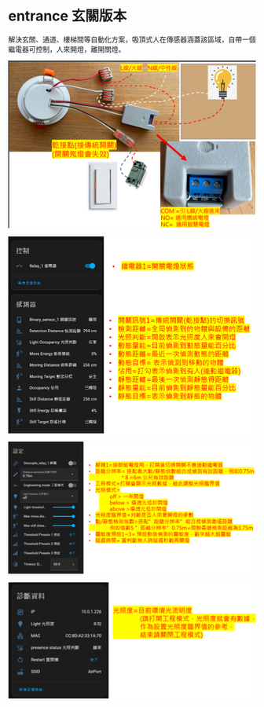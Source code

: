 # entrance 玄關版本

解決玄關、通道、樓梯間等自動化方案，吸頂式人在傳感器涵蓋該區域，自帶一個繼電器可控制，人來開燈，離開關燈。

![Mosquitto_broker](/auto_space/image/182656.png)

![Mosquitto_broker](/auto_space/image/160026.png)

![Mosquitto_broker](/auto_space/image/161440.png)

![Mosquitto_broker](/auto_space/image/161811.png)
